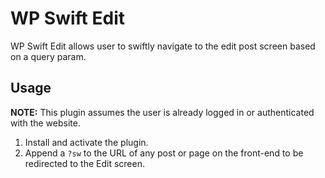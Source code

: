 # WP Swift Edit
WP Swift Edit allows user to swiftly navigate to the edit post screen based on a query param.

## Usage
**NOTE:** This plugin assumes the user is already logged in or authenticated with the website.

1. Install and activate the plugin.
1. Append a `?sw` to the URL of any post or page on the front-end to be redirected to the Edit screen.
